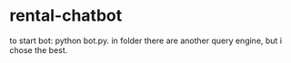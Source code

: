 # rental-chatbot
to start bot: python bot.py.
in folder there are another query engine, but i chose the best.